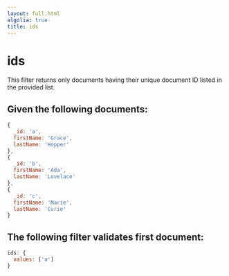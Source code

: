 ```yaml
---
layout: full.html
algolia: true
title: ids
---
```


# ids

This filter returns only documents having their unique document ID listed in the provided list.

## Given the following documents:

```javascript
{
  _id: 'a',
  firstName: 'Grace',
  lastName: 'Hopper'
},
{
  _id: 'b',
  firstName: 'Ada',
  lastName: 'Lovelace'
},
{
  _id: 'c',
  firstName: 'Marie',
  lastName: 'Curie'
}
```

## The following filter validates first document:

```javascript
ids: {
  values: ['a']
}
```
